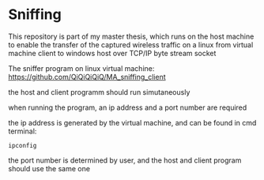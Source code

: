 # Sniffing
This repository is part of my master thesis, which runs on the host machine to enable the transfer of the captured wireless traffic on a linux from virtual machine client to windows host over TCP/IP byte stream socket

The sniffer program on linux virtual machine: https://github.com/QiQiQiQiQ/MA_sniffing_client

the host and client programm should run simutaneously

when running the program, an ip address and a port number are required

the ip address is generated by the virtual machine, and can be found in cmd terminal:
~~~
ipconfig
~~~

the port number is determined by user, and the host and client program should use the same one
